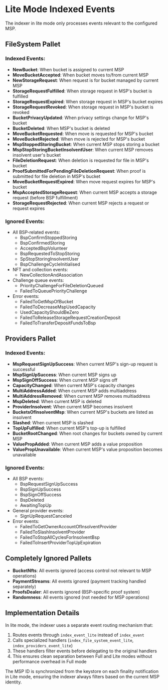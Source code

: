 # Lite Mode Indexed Events

The indexer in lite mode only processes events relevant to the configured MSP.

## FileSystem Pallet

### Indexed Events:
- **NewBucket**: When bucket is assigned to current MSP
- **MoveBucketAccepted**: When bucket moves to/from current MSP  
- **NewStorageRequest**: When request is for bucket managed by current MSP
- **StorageRequestFulfilled**: When storage request in MSP's bucket is fulfilled
- **StorageRequestExpired**: When storage request in MSP's bucket expires
- **StorageRequestRevoked**: When storage request in MSP's bucket is revoked
- **BucketPrivacyUpdated**: When privacy settings change for MSP's bucket
- **BucketDeleted**: When MSP's bucket is deleted
- **MoveBucketRequested**: When move is requested for MSP's bucket
- **MoveBucketRejected**: When move is rejected for MSP's bucket
- **MspStoppedStoringBucket**: When current MSP stops storing a bucket
- **MspStopStoringBucketInsolventUser**: When current MSP removes insolvent user's bucket
- **FileDeletionRequest**: When deletion is requested for file in MSP's bucket
- **ProofSubmittedForPendingFileDeletionRequest**: When proof is submitted for file deletion in MSP's bucket
- **MoveBucketRequestExpired**: When move request expires for MSP's bucket
- **MspAcceptedStorageRequest**: When current MSP accepts a storage request (before BSP fulfillment)
- **StorageRequestRejected**: When current MSP rejects a request or request expires

### Ignored Events:
- All BSP-related events:
  - BspConfirmStoppedStoring
  - BspConfirmedStoring
  - AcceptedBspVolunteer
  - BspRequestedToStopStoring
  - SpStopStoringInsolventUser
  - BspChallengeCycleInitialised
- NFT and collection events:
  - NewCollectionAndAssociation
- Challenge queue events:
  - PriorityChallengeForFileDeletionQueued
  - FailedToQueuePriorityChallenge
- Error events:
  - FailedToGetMspOfBucket
  - FailedToDecreaseMspUsedCapacity
  - UsedCapacityShouldBeZero
  - FailedToReleaseStorageRequestCreationDeposit
  - FailedToTransferDepositFundsToBsp

## Providers Pallet

### Indexed Events:
- **MspRequestSignUpSuccess**: When current MSP's sign-up request is successful
- **MspSignUpSuccess**: When current MSP signs up
- **MspSignOffSuccess**: When current MSP signs off
- **CapacityChanged**: When current MSP's capacity changes
- **MultiAddressAdded**: When current MSP adds multiaddress
- **MultiAddressRemoved**: When current MSP removes multiaddress
- **MspDeleted**: When current MSP is deleted
- **ProviderInsolvent**: When current MSP becomes insolvent
- **BucketsOfInsolventMsp**: When current MSP's buckets are listed as insolvent
- **Slashed**: When current MSP is slashed
- **TopUpFulfilled**: When current MSP's top-up is fulfilled
- **BucketRootChanged**: When root changes for buckets owned by current MSP
- **ValuePropAdded**: When current MSP adds a value proposition
- **ValuePropUnavailable**: When current MSP's value proposition becomes unavailable

### Ignored Events:
- All BSP events:
  - BspRequestSignUpSuccess
  - BspSignUpSuccess
  - BspSignOffSuccess
  - BspDeleted
  - AwaitingTopUp
- General provider events:
  - SignUpRequestCanceled
- Error events:
  - FailedToGetOwnerAccountOfInsolventProvider
  - FailedToSlashInsolventProvider
  - FailedToStopAllCyclesForInsolventBsp
  - FailedToInsertProviderTopUpExpiration

## Completely Ignored Pallets
- **BucketNfts**: All events ignored (access control not relevant to MSP operations)
- **PaymentStreams**: All events ignored (payment tracking handled separately)
- **ProofsDealer**: All events ignored (BSP-specific proof system)
- **Randomness**: All events ignored (not needed for MSP operations)

## Implementation Details

In lite mode, the indexer uses a separate event routing mechanism that:
1. Routes events through `index_event_lite` instead of `index_event`
2. Calls specialized handlers (`index_file_system_event_lite`, `index_providers_event_lite`)
3. These handlers filter events before delegating to the original handlers
4. This ensures clean separation between Full and Lite modes without performance overhead in Full mode

The MSP ID is synchronized from the keystore on each finality notification in Lite mode, ensuring the indexer always filters based on the current MSP identity.